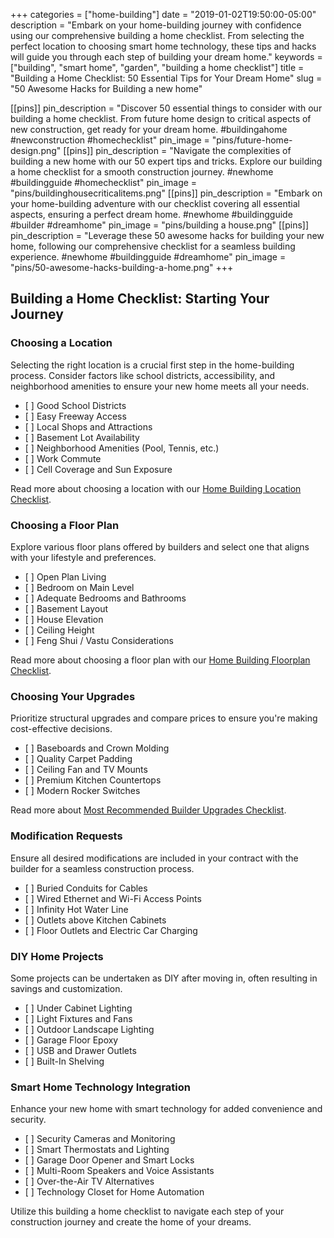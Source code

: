 +++
categories = ["home-building"]
date = "2019-01-02T19:50:00-05:00"
description = "Embark on your home-building journey with confidence using our comprehensive building a home checklist. From selecting the perfect location to choosing smart home technology, these tips and hacks will guide you through each step of building your dream home."
keywords = ["building", "smart home", "garden", "building a home checklist"]
title = "Building a Home Checklist: 50 Essential Tips for Your Dream Home"
slug = "50 Awesome Hacks for Building a new home"

[[pins]]
pin_description = "Discover 50 essential things to consider with our building a home checklist. From future home design to critical aspects of new construction, get ready for your dream home. #buildingahome #newconstruction #homechecklist"
pin_image = "pins/future-home-design.png"
[[pins]]
pin_description = "Navigate the complexities of building a new home with our 50 expert tips and tricks. Explore our building a home checklist for a smooth construction journey. #newhome #buildingguide #homechecklist"
pin_image = "pins/buildinghousecriticalitems.png"
[[pins]]
pin_description = "Embark on your home-building adventure with our checklist covering all essential aspects, ensuring a perfect dream home. #newhome #buildingguide #builder #dreamhome"
pin_image = "pins/building a house.png"
[[pins]]
pin_description = "Leverage these 50 awesome hacks for building your new home, following our comprehensive checklist for a seamless building experience. #newhome #buildingguide #dreamhome"
pin_image = "pins/50-awesome-hacks-building-a-home.png"
+++

## Building a Home Checklist: Starting Your Journey

### Choosing a Location

Selecting the right location is a crucial first step in the home-building process. Consider factors like school districts, accessibility, and neighborhood amenities to ensure your new home meets all your needs.

* \[ \] Good School Districts
* \[ \] Easy Freeway Access
* \[ \] Local Shops and Attractions
* \[ \] Basement Lot Availability
* \[ \] Neighborhood Amenities (Pool, Tennis, etc.)
* \[ \] Work Commute
* \[ \] Cell Coverage and Sun Exposure

Read more about choosing a location with our [Home Building Location Checklist](/blog/home-building-checklist-choosing-a-location/ "Choosing a Location for Building a Home").

### Choosing a Floor Plan

Explore various floor plans offered by builders and select one that aligns with your lifestyle and preferences.

* \[ \] Open Plan Living
* \[ \] Bedroom on Main Level
* \[ \] Adequate Bedrooms and Bathrooms
* \[ \] Basement Layout
* \[ \] House Elevation
* \[ \] Ceiling Height
* \[ \] Feng Shui / Vastu Considerations

Read more about choosing a floor plan with our [Home Building Floorplan Checklist](/blog/home-building-checklist-choosing-a-floor-plan/ "Choosing a Floor Plan when Building a Home").

### Choosing Your Upgrades

Prioritize structural upgrades and compare prices to ensure you're making cost-effective decisions.

* \[ \] Baseboards and Crown Molding
* \[ \] Quality Carpet Padding
* \[ \] Ceiling Fan and TV Mounts
* \[ \] Premium Kitchen Countertops
* \[ \] Modern Rocker Switches

Read more about [Most Recommended Builder Upgrades Checklist](/blog/top-10-builder-upgrades-you-should-do/ "Top 10 Builder Upgrades when building a home").

### Modification Requests

Ensure all desired modifications are included in your contract with the builder for a seamless construction process.

* \[ \] Buried Conduits for Cables
* \[ \] Wired Ethernet and Wi-Fi Access Points
* \[ \] Infinity Hot Water Line
* \[ \] Outlets above Kitchen Cabinets
* \[ \] Floor Outlets and Electric Car Charging

### DIY Home Projects

Some projects can be undertaken as DIY after moving in, often resulting in savings and customization.

* \[ \] Under Cabinet Lighting
* \[ \] Light Fixtures and Fans
* \[ \] Outdoor Landscape Lighting
* \[ \] Garage Floor Epoxy
* \[ \] USB and Drawer Outlets
* \[ \] Built-In Shelving

### Smart Home Technology Integration

Enhance your new home with smart technology for added convenience and security.

* \[ \] Security Cameras and Monitoring
* \[ \] Smart Thermostats and Lighting
* \[ \] Garage Door Opener and Smart Locks
* \[ \] Multi-Room Speakers and Voice Assistants
* \[ \] Over-the-Air TV Alternatives
* \[ \] Technology Closet for Home Automation

Utilize this building a home checklist to navigate each step of your construction journey and create the home of your dreams.
